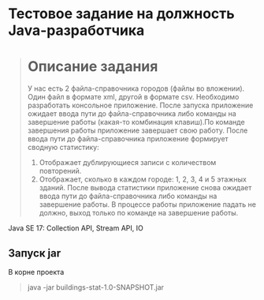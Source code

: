 # Тестовое задание на должность Java-разработчика

> # Описание задания
>У нас есть 2 файла-справочника городов (файлы во вложении). Один файл в формате xml, другой в формате csv.
Необходимо разработать консольное приложение. После запуска приложение ожидает ввода пути до файла-справочника либо команды на завершение работы (какая-то комбинация клавиш).По команде завершения работы приложение завершает свою работу. После ввода пути до файла-справочника приложение формирует сводную статистику:
>1) Отображает дублирующиеся записи с количеством повторений.
>2) Отображает, сколько в каждом городе: 1, 2, 3, 4 и 5 этажных зданий.
После вывода статистики приложение снова ожидает ввода пути до файла-справочника либо команды на завершение работы.
>В процессе работы приложение падать не должно, выход только по команде на завершение работы.


Java SE 17: Collection API, Stream API, IO 

## Запуск jar

В корне проекта
> java -jar buildings-stat-1.0-SNAPSHOT.jar

